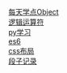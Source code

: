 <a href="https://github.com/qw789/blogs/issues/1">每天学点Object</a><br/>
<a href="https://github.com/qw789/blogs/issues/2">逻辑运算符</a><br/>
<a href="https://github.com/qw789/blogs/issues/3">py学习</a><br/>
<a href="https://github.com/qw789/blogs/issues/4">es6</a><br/>
<a href="https://github.com/qw789/blogs/issues/5">css布局</a><br>
<a href="https://github.com/qw789/blogs/issues/6">段子记录</a>
